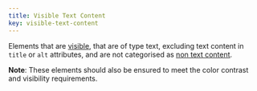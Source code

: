 ```yaml
---
title: Visible Text Content
key: visible-text-content
---
```


Elements that are [visible](#visible), that are of type text, excluding text content in `title` or `alt` attributes, and are not categorised as [non text content](https://www.w3.org/TR/UNDERSTANDING-WCAG20/text-equiv-all.html).

**Note**: These elements should also be ensured to meet the color contrast and visibility requirements.
